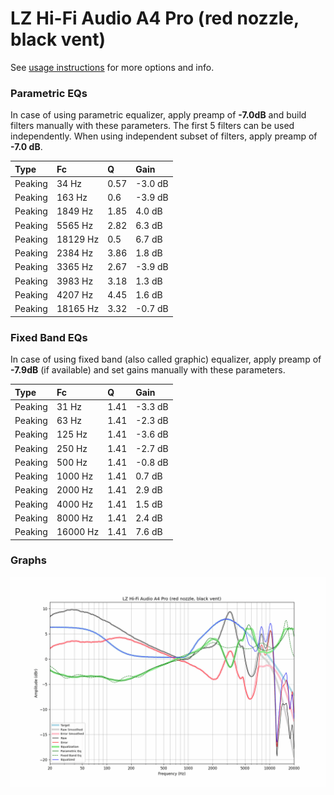 # LZ Hi-Fi Audio A4 Pro (red nozzle, black vent)
See [usage instructions](https://github.com/jaakkopasanen/AutoEq#usage) for more options and info.

### Parametric EQs
In case of using parametric equalizer, apply preamp of **-7.0dB** and build filters manually
with these parameters. The first 5 filters can be used independently.
When using independent subset of filters, apply preamp of **-7.0 dB**.

| Type    | Fc       |    Q | Gain    |
|:--------|:---------|:-----|:--------|
| Peaking | 34 Hz    | 0.57 | -3.0 dB |
| Peaking | 163 Hz   | 0.6  | -3.9 dB |
| Peaking | 1849 Hz  | 1.85 | 4.0 dB  |
| Peaking | 5565 Hz  | 2.82 | 6.3 dB  |
| Peaking | 18129 Hz | 0.5  | 6.7 dB  |
| Peaking | 2384 Hz  | 3.86 | 1.8 dB  |
| Peaking | 3365 Hz  | 2.67 | -3.9 dB |
| Peaking | 3983 Hz  | 3.18 | 1.3 dB  |
| Peaking | 4207 Hz  | 4.45 | 1.6 dB  |
| Peaking | 18165 Hz | 3.32 | -0.7 dB |

### Fixed Band EQs
In case of using fixed band (also called graphic) equalizer, apply preamp of **-7.9dB**
(if available) and set gains manually with these parameters.

| Type    | Fc       |    Q | Gain    |
|:--------|:---------|:-----|:--------|
| Peaking | 31 Hz    | 1.41 | -3.3 dB |
| Peaking | 63 Hz    | 1.41 | -2.3 dB |
| Peaking | 125 Hz   | 1.41 | -3.6 dB |
| Peaking | 250 Hz   | 1.41 | -2.7 dB |
| Peaking | 500 Hz   | 1.41 | -0.8 dB |
| Peaking | 1000 Hz  | 1.41 | 0.7 dB  |
| Peaking | 2000 Hz  | 1.41 | 2.9 dB  |
| Peaking | 4000 Hz  | 1.41 | 1.5 dB  |
| Peaking | 8000 Hz  | 1.41 | 2.4 dB  |
| Peaking | 16000 Hz | 1.41 | 7.6 dB  |

### Graphs
![](./LZ%20Hi-Fi%20Audio%20A4%20Pro%20(red%20nozzle,%20black%20vent).png)